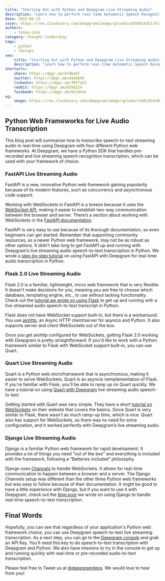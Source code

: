 ```yaml
---
title: "Starting Out with Python and Deepgram Live Streaming Audio"
description: "Learn how to perform real-time Automatic Speech Recognition using various Python web frameworks and Deepgram's Speech-to-Text API with this roundup post."
date: 2022-06-23
cover: https://res.cloudinary.com/deepgram/image/upload/v1655914351/blog/2022/06/python-deepgram-roundup/Transcribing-Real-Time-Audio-Using-Python-in-5-Minutes%402x.jpg
authors:
    - tonya-sims
category: thought-leadership
tags:
    - python
    - fastapi
seo:
    title: "Starting Out with Python and Deepgram Live Streaming Audio"
    description: "Learn how to perform real-time Automatic Speech Recognition using various Python web frameworks and Deepgram's Speech-to-Text API with this roundup post."
shorturls:
    share: https://dpgr.am/bf4bebf
    twitter: https://dpgr.am/d4a669d
    linkedin: https://dpgr.am/f0f7a33
    reddit: https://dpgr.am/039d224
    facebook: https://dpgr.am/02c041e
og:
    image: https://res.cloudinary.com/deepgram/image/upload/v1661454100/blog/python-deepgram-roundup/ograph.png
---
```


## Python Web Frameworks for Live Audio Transcription

This blog post will summarize how to transcribe speech-to-text streaming audio in real-time using Deepgram with four different Python web frameworks. At Deepgram, we have a Python SDK that handles pre-recorded and live streaming speech recognition transcription, which can be used with your framework of choice.

### FastAPI Live Streaming Audio

FastAPI is a new, innovative Python web framework gaining popularity because of its modern features, such as concurrency and asynchronous code support.

Working with WebSockets in FastAPI is a breeze because it uses the [WebSocket API](https://developer.mozilla.org/en-US/docs/Web/API/WebSockets_API), making it easier to establish two-way communication between the browser and server. There’s a section about working with WebSockets in the [FastAPI documentation](https://fastapi.tiangolo.com/advanced/websockets/).

FastAPI is very easy to use because of its thorough documentation, so even beginners can get started. Remember that supporting community resources, as a newer Python web framework, may not be as robust as other options. It didn’t take long to get FastAPI up and running with Deepgram’s live streaming audio speech-to-text transcription in Python. We wrote a [step-by-step tutorial](https://developers.deepgram.com/blog/2022/03/live-transcription-fastapi/) on using FastAPI with Deepgram for real-time audio transcription in Python.

### Flask 2.0 Live Streaming Audio

Flask 2.0 is a familiar, lightweight, micro web framework that is very flexible. It doesn't make decisions for you, meaning you are free to choose which database, templating engine, etc., to use without lacking functionality. Check out the [tutorial we wrote on using Flask](https://developers.deepgram.com/blog/2022/03/live-transcription-flask/) to get up and running with a live-streamed audio speech-to-text transcript in Python.

Flask does not have WebSocket support built-in, but there is a workaround. You use [aiohttp](https://docs.aiohttp.org/en/v3.8.1/faq.html), an Async HTTP client/server for asyncio and Python. It also supports server and client WebSockets out of the box.

Once you get aiohttp configured for WebSockets, getting Flask 2.0 working with Deepgram is pretty straightforward. If you'd like to work with a Python framework similar to Flask with WebSocket support built-in, you can use Quart.

### Quart Live Streaming Audio

Quart is a Python web microframework that is asynchronous, making it easier to serve WebSockets. Quart is an asyncio reimplementation of Flask. If you're familiar with Flask, you'll be able to ramp up on Quart quickly. We have a tutorial on using [Quart with Deepgram](https://developers.deepgram.com/blog/2022/03/live-transcription-quart/) live streaming audio speech-to-text.

Getting started with Quart was very simple. They have a short [tutorial on WebSockets](https://pgjones.gitlab.io/quart/tutorials/websocket_tutorial.html) on their website that covers the basics. Since Quart is very similar to Flask, there wasn’t as much ramp-up time, which is nice. Quart also has support for WebSockets, so there was no need for extra configuration, and it worked perfectly with Deepgram’s live streaming audio.

### Django Live Streaming Audio

Django is a familiar Python web framework for rapid development. It provides a lot of things you need "out of the box" and everything is included with the framework, following a “Batteries included” philosophy.

Django uses [Channels](https://channels.readthedocs.io/en/stable/introduction.html) to handle WebSockets. It allows for real-time communication to happen between a browser and a server. The Django Channels setup was different than the other three Python web frameworks but was easy to follow because of their documentation. It might be good to have a little experience with Django, but if you want to use it with Deepgram, check out the [blog post](https://developers.deepgram.com/blog/2022/03/live-transcription-django/) we wrote on using Django to handle real-time speech-to-text transcription.

## Final Words

Hopefully, you can see that regardless of your application's Python web framework choice, you can use Deepgram speech-to-text live streaming transcription. As a next step, you can go to the [Deepgram console](https://console.deepgram.com/) and grab an API Key. You'll need this key to do speech-to-text transcription with Deepgram and Python. We also have missions to try in the console to get up and running quickly with real-time or pre-recorded audio-to-text transcription.

Please feel free to Tweet us at [@deepgramdevs](https://twitter.com/DeepgramDevs). We would love to hear from you!

        